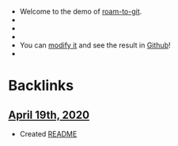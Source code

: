 - Welcome to the demo of [roam-to-git](https://github.com/MatthieuBizien/roam-to-git).
- 
- 
- 
- You can [modify it](https://roamresearch.com/#/app/roam-to-git-demo) and see the result in [Github](https://github.com/MatthieuBizien/roam-to-git-demo)!
- 

# Backlinks
## [April 19th, 2020](<April 19th, 2020.md>)
- Created [README](<README.md>)

